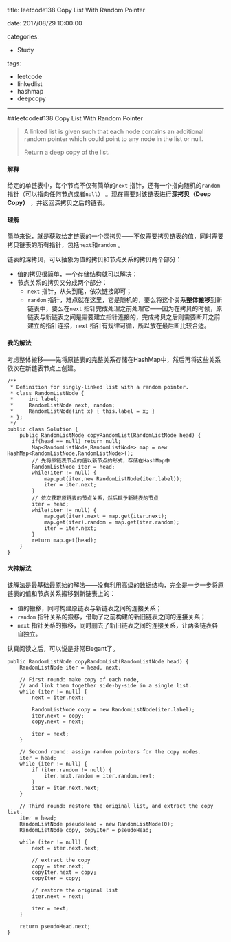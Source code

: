 title: leetcode138 Copy List With Random Pointer

date: 2017/08/29 10:00:00

categories:

- Study

tags:

- leetcode
- linkedlist
- hashmap
- deepcopy

---

##leetcode#138  Copy List With Random Pointer

>A linked list is given such that each node contains an additional random pointer which could point to any node in the list or null.
>
>Return a deep copy of the list.

#### 解释

给定的单链表中，每个节点不仅有简单的`next` 指针，还有一个指向随机的`random` 指针（可以指向任何节点或者`null`） 。现在需要对该链表进行**深拷贝（Deep Copy）** ，并返回深拷贝之后的链表。

#### 理解

简单来说，就是获取给定链表的一个深拷贝——不仅需要拷贝链表的值，同时需要拷贝链表的所有指针，包括`next`和`random` 。

链表的深拷贝，可以抽象为值的拷贝和节点关系的拷贝两个部分：

- 值的拷贝很简单，一个存储结构就可以解决；
- 节点关系的拷贝又分成两个部分：
  - `next` 指针，从头到尾，依次链接即可；
  - `random` 指针，难点就在这里，它是随机的，要么将这个关系**整体搬移**到新链表中，要么在`next` 指针完成处理之前处理它——因为在拷贝的时候，原链表与新链表之间是需要建立指针连接的，完成拷贝之后则需要断开之前建立的指针连接，`next` 指针有规律可循，所以放在最后断比较合适。

#### 我的解法

考虑整体搬移——先将原链表的完整关系存储在HashMap中，然后再将这些关系依次在新链表节点上创建。

```
/**
 * Definition for singly-linked list with a random pointer.
 * class RandomListNode {
 *     int label;
 *     RandomListNode next, random;
 *     RandomListNode(int x) { this.label = x; }
 * };
 */
public class Solution {
    public RandomListNode copyRandomList(RandomListNode head) {
        if(head == null) return null;
        Map<RandomListNode,RandomListNode> map = new HashMap<RandomListNode,RandomListNode>();
        // 先将原链表节点的值以新节点的形式，存储在HashMap中
        RandomListNode iter = head;
        while(iter != null) {
            map.put(iter,new RandomListNode(iter.label));
            iter = iter.next;
        }
        // 依次获取原链表的节点关系，然后赋予新链表的节点
        iter = head;
        while(iter != null) {
            map.get(iter).next = map.get(iter.next);
            map.get(iter).random = map.get(iter.random);
            iter = iter.next;
        }
        return map.get(head);
    }
}
```

#### 大神解法

该解法是最基础最原始的解法——没有利用高级的数据结构，完全是一步一步将原链表的值和节点关系搬移到新链表上的：

- 值的搬移，同时构建原链表与新链表之间的连接关系；
- `random` 指针关系的搬移，借助了之前构建的新旧链表之间的连接关系；
- `next` 指针关系的搬移，同时删去了新旧链表之间的连接关系，让两条链表各自独立。

认真阅读之后，可以说是非常Elegant了。

```
public RandomListNode copyRandomList(RandomListNode head) {
	RandomListNode iter = head, next;

	// First round: make copy of each node,
	// and link them together side-by-side in a single list.
	while (iter != null) {
		next = iter.next;

		RandomListNode copy = new RandomListNode(iter.label);
		iter.next = copy;
		copy.next = next;

		iter = next;
	}

	// Second round: assign random pointers for the copy nodes.
	iter = head;
	while (iter != null) {
		if (iter.random != null) {
			iter.next.random = iter.random.next;
		}
		iter = iter.next.next;
	}

	// Third round: restore the original list, and extract the copy list.
	iter = head;
	RandomListNode pseudoHead = new RandomListNode(0);
	RandomListNode copy, copyIter = pseudoHead;

	while (iter != null) {
		next = iter.next.next;

		// extract the copy
		copy = iter.next;
		copyIter.next = copy;
		copyIter = copy;

		// restore the original list
		iter.next = next;

		iter = next;
	}

	return pseudoHead.next;
}
```

